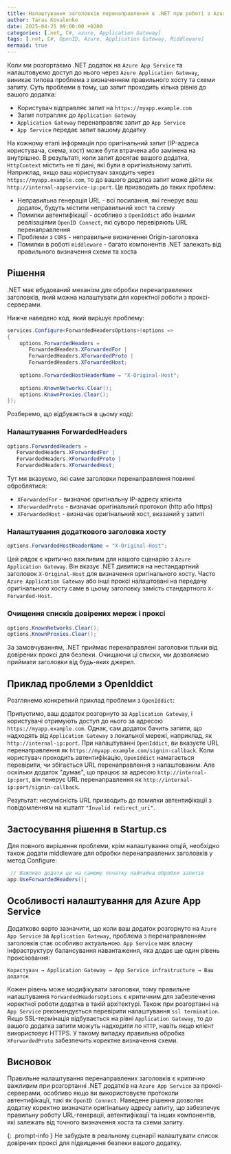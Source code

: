 ```yaml
---
title: Налаштування заголовків перенаправлення в .NET при роботі з Azure Application Gateway
author: Taras Kovalenko
date: 2025-04-25 09:00:00 +0200
categories: [.net, C#, azure, Application Gateway]
tags: [.net, C#, OpenID, Azure, Application Gateway, Middleware]
mermaid: true
---
```


Коли ми розгортаємо .NET додаток на `Azure App Service` та налаштовуємо доступ до нього через `Azure Application Gateway`, виникає типова проблема з визначенням правильного хосту та схеми запиту.
Суть проблеми в тому, що запит проходить кілька рівнів до вашого додатка:

- Користувач відправляє запит на `https://myapp.example.com`
- Запит потрапляє до `Application Gateway`
- `Application Gateway` перенаправляє запит до `App Service`
- `App Service` передає запит вашому додатку

На кожному етапі інформація про оригінальний запит (IP-адреса користувача, схема, хост) може бути втрачена або замінена на внутрішню. В результаті, коли запит досягає вашого додатка, `HttpContext` містить не ті дані, які були в оригінальному запиті.
Наприклад, якщо ваш користувач заходить через `https://myapp.example.com`, то до вашого додатка запит може дійти як `http://internal-appservice-ip:port`. Це призводить до таких проблем:

- Неправильна генерація URL - всі посилання, які генерує ваш додаток, будуть містити неправильний хост та схему
- Помилки автентифікації - особливо з `OpenIddict` або іншими реалізаціями `OpenID Connect`, які суворо перевіряють URL перенаправлення
- Проблеми з `CORS` - неправильне визначення Origin-заголовка
- Помилки в роботі `middleware` - багато компонентів .NET залежать від правильного визначення схеми та хоста

## Рішення

.NET має вбудований механізм для обробки перенаправлених заголовків, який можна налаштувати для коректної роботи з проксі-серверами.

Нижче наведено код, який вирішує проблему:

```csharp
services.Configure<ForwardedHeadersOptions>(options =>
{
    options.ForwardedHeaders = 
       ForwardedHeaders.XForwardedFor | 
       ForwardedHeaders.XForwardedProto |
       ForwardedHeaders.XForwardedHost;
    
    options.ForwardedHostHeaderName = "X-Original-Host";
    
    options.KnownNetworks.Clear();
    options.KnownProxies.Clear();
});
```

Розберемо, що відбувається в цьому коді:

### Налаштування ForwardedHeaders

```csharp
options.ForwardedHeaders = 
   ForwardedHeaders.XForwardedFor | 
   ForwardedHeaders.XForwardedProto |
   ForwardedHeaders.XForwardedHost;
```

Тут ми вказуємо, які саме заголовки перенаправлення повинні оброблятися:

- `XForwardedFor` - визначає оригінальну IP-адресу клієнта
- `XForwardedProto` - визначає оригінальний протокол (http або https)
- `XForwardedHost` - визначає оригінальний хост, вказаний у запиті

### Налаштування додаткового заголовка хосту

```csharp
options.ForwardedHostHeaderName = "X-Original-Host";
```

Цей рядок є критично важливим для нашого сценарію з `Azure Application Gateway`. Він вказує .NET дивитися на нестандартний заголовок `X-Original-Host` для визначення оригінального хосту.
Часто `Azure Application Gateway` або інші проксі налаштовані на передачу оригінального хосту саме в цьому заголовку замість стандартного `X-Forwarded-Host`.

### Очищення списків довірених мереж і проксі

```csharp
options.KnownNetworks.Clear();
options.KnownProxies.Clear();
```

За замовчуванням, .NET приймає перенаправлені заголовки тільки від довірених проксі для безпеки. Очищаючи ці списки, ми дозволяємо приймати заголовки від будь-яких джерел.

## Приклад проблеми з OpenIddict

Розглянемо конкретний приклад проблеми з `OpenIddict`:

Припустимо, ваш додаток розгорнуто за `Application Gateway`, і користувачі отримують доступ до нього за адресою `https://myapp.example.com`.
Однак, сам додаток бачить запити, що надходять від `Application Gateway` з локальної мережі, наприклад, як `http://internal-ip:port`.
При налаштуванні `OpenIddict`, ви вказуєте URL перенаправлення як `https://myapp.example.com/signin-callback`. Коли користувач проходить автентифікацію, `OpenIddict` намагається перевірити, чи збігається URL перенаправлення з налаштованим. Але оскільки додаток "думає", що працює за адресою `http://internal-ip:port`, він генерує URL перенаправлення як `http://internal-ip:port/signin-callback`.

Результат: несумісність URL призводить до помилки автентифікації з повідомленням на кшталт `"Invalid redirect_uri"`.

## Застосування рішення в Startup.cs

Для повного вирішення проблеми, крім налаштування опцій, необхідно також додати middleware для обробки перенаправлених заголовків у метод Configure:

```csharp
 // Важливо додати це на самому початку пайпайна обробки запитів
app.UseForwardedHeaders();
```

## Особливості налаштування для Azure App Service

Додатково варто зазначити, що коли ваш додаток розгорнуто на `Azure App Service` за `Application Gateway`, проблема з перенаправленням заголовків стає особливо актуальною. `App Service` має власну інфраструктуру балансування навантаження, яка додає ще один рівень проксіювання:

`Користувач → Application Gateway → App Service infrastructure → Ваш додаток`

Кожен рівень може модифікувати заголовки, тому правильне налаштування `ForwardedHeadersOptions` є критичним для забезпечення коректної роботи додатка в такій архітектурі.
Також при розгортанні на `App Service` рекомендується перевірити налаштування `ssl termination`. Якщо SSL-термінація відбувається на рівні `Application Gateway`, то до вашого додатка запити можуть надходити по `HTTP`, навіть якщо клієнт використовує HTTPS.
У такому випадку правильна обробка `XForwardedProto` забезпечить коректне визначення схеми.

## Висновок

Правильне налаштування перенаправлених заголовків є критично важливим при розгортанні .NET додатків на `Azure App Service` за проксі-серверами, особливо якщо ви використовуєте протоколи автентифікації, такі як `OpenID Connect`.
Наведене рішення дозволяє додатку коректно визначати оригінальну адресу запиту, що забезпечує правильну роботу URL-генерації, автентифікації та інших компонентів, які залежать від точного визначення хоста та схеми запиту.

{: .prompt-info }
Не забудьте в реальному сценарії налаштувати список довірених проксі для підвищення безпеки вашого додатку.
